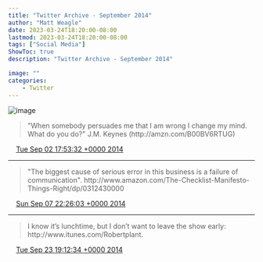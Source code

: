 ```yaml
---
title: "Twitter Archive - September 2014"
author: "Matt Weagle"
date: 2023-03-24T18:20:00-08:00
lastmod: 2023-03-24T18:20:00-08:00
tags: ["Social Media"]
ShowToc: true
description: "Twitter Archive - September 2014"

image: ""
categories: 
    - Twitter
---
```

![image](/sadtwitterbird3.jpg)

> "When somebody persuades me that I am wrong I change my mind\. What do you do?" J\.M\. Keynes \(http://amzn\.com/B00BV6RTUG\)

<img src="./media/tweet.ico" width="12" /> [Tue Sep 02 17:53:32 +0000 2014](https://twitter.com/mweagle/status/506862503494565888)

----

> "The biggest cause of serious error in this business is a failure of communication"\. http://www\.amazon\.com/The\-Checklist\-Manifesto\-Things\-Right/dp/0312430000

<img src="./media/tweet.ico" width="12" /> [Sun Sep 07 22:26:03 +0000 2014](https://twitter.com/mweagle/status/508743025523036160)

----

> I know it’s lunchtime, but I don’t want to leave the show early: http://www\.itunes\.com/Robertplant\.

<img src="./media/tweet.ico" width="12" /> [Tue Sep 23 19:12:34 +0000 2014](https://twitter.com/mweagle/status/514492537198108672)